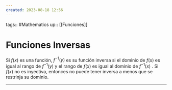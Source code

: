 ```yaml
---
created: 2023-08-18 12:56
---
```

tags:: #Mathematics 
up:: [[Funciones]]
# Funciones Inversas
Si $f(x)$ es una función, $f^{-1}(y)$ es su función inversa si el dominio de $f(x)$ es igual al rango de $f^{-1}(y)$ y el rango de $f(x)$ es igual al dominio de $f^{-1}(x)$ . Si $f(x)$ no es inyectiva, entonces no puede tener inversa a menos que se restrinja su dominio.
___
